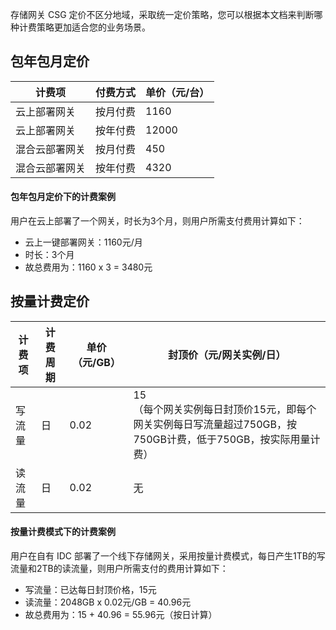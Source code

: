 

存储网关 CSG 定价不区分地域，采取统一定价策略，您可以根据本文档来判断哪种计费策略更加适合您的业务场景。



## 包年包月定价

| 计费项             | 付费方式 | 单价（元/台） |
| ------------------ | -------- | ------------- |
| 云上部署网关       | 按月付费 | 1160          |
| 云上部署网关       | 按年付费 | 12000         |
| 混合云部署网关 | 按月付费 | 450           |
| 混合云部署网关 | 按年付费 | 4320          |



#### 包年包月定价下的计费案例

用户在云上部署了一个网关，时长为3个月，则用户所需支付费用计算如下：

- 云上一键部署网关：1160元/月
- 时长：3个月
- 故总费用为：1160 x 3 = 3480元




## 按量计费定价

| 计费项 | 计费周期 | 单价（元/GB） | 封顶价（元/网关实例/日）                                     |
| ------ | -------- | ------------- | ------------------------------------------------------------ |
| 写流量 | 日       | 0.02          | 15 <br>   （每个网关实例每日封顶价15元，即每个网关实例每日写流量超过750GB，按750GB计费，低于750GB，按实际用量计费） |
| 读流量 | 日       | 0.02          | 无                                                           |





#### 按量计费模式下的计费案例

用户在自有 IDC 部署了一个线下存储网关，采用按量计费模式，每日产生1TB的写流量和2TB的读流量，则用户所需支付的费用计算如下：
- 写流量：已达每日封顶价格，15元
- 读流量：2048GB x 0.02元/GB = 40.96元
- 故总费用为：15 + 40.96 = 55.96元（按日计算）

